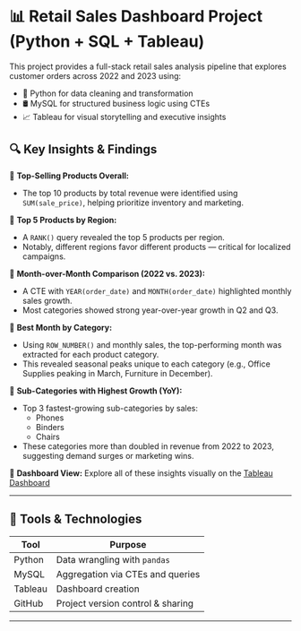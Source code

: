 # 📊 Retail Sales Dashboard Project (Python + SQL + Tableau)

This project provides a full-stack retail sales analysis pipeline that explores customer orders across 2022 and 2023 using:

- 🐍 Python for data cleaning and transformation
- 🛢️ MySQL for structured business logic using CTEs
- 📈 Tableau for visual storytelling and executive insights


## 🔍 Key Insights & Findings

📌 **Top-Selling Products Overall:**
- The top 10 products by total revenue were identified using `SUM(sale_price)`, helping prioritize inventory and marketing.

📌 **Top 5 Products by Region:**
- A `RANK()` query revealed the top 5 products per region.
- Notably, different regions favor different products — critical for localized campaigns.

📌 **Month-over-Month Comparison (2022 vs. 2023):**
- A CTE with `YEAR(order_date)` and `MONTH(order_date)` highlighted monthly sales growth.
- Most categories showed strong year-over-year growth in Q2 and Q3.

📌 **Best Month by Category:**
- Using `ROW_NUMBER()` and monthly sales, the top-performing month was extracted for each product category.
- This revealed seasonal peaks unique to each category (e.g., Office Supplies peaking in March, Furniture in December).

📌 **Sub-Categories with Highest Growth (YoY):**
- Top 3 fastest-growing sub-categories by sales:
  - Phones
  - Binders
  - Chairs
- These categories more than doubled in revenue from 2022 to 2023, suggesting demand surges or marketing wins.

📌 **Dashboard View:**
Explore all of these insights visually on the [Tableau Dashboard](https://public.tableau.com/views/retail_order_17430096100740/Dashboard1)

---

## 🧰 Tools & Technologies

| Tool      | Purpose                             |
|-----------|-------------------------------------|
| Python    | Data wrangling with `pandas`        |
| MySQL     | Aggregation via CTEs and queries    |
| Tableau   | Dashboard creation                  |
| GitHub    | Project version control & sharing   |

---
